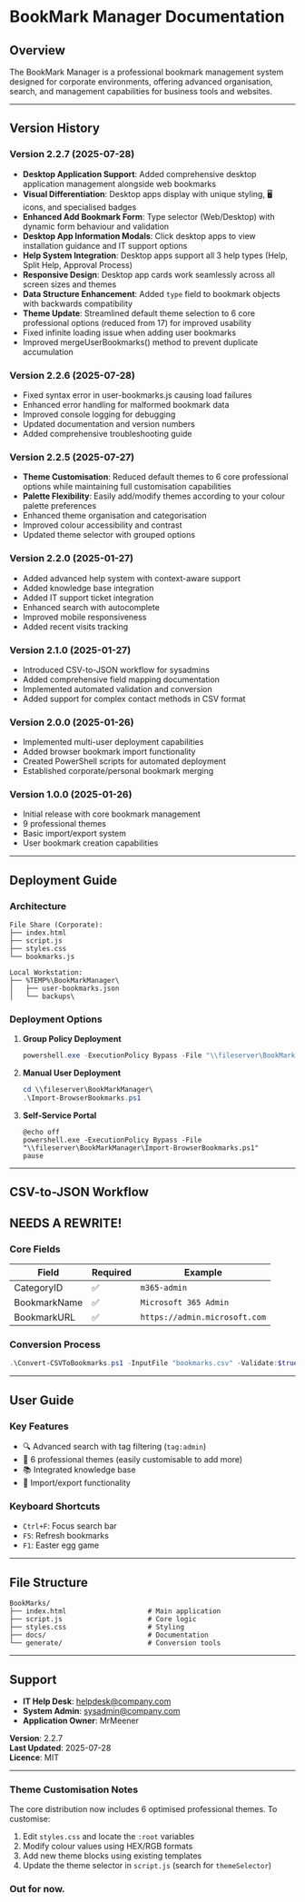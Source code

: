 # BookMark Manager Documentation

## Overview
The BookMark Manager is a professional bookmark management system designed for corporate environments, offering advanced organisation, search, and management capabilities for business tools and websites.

---

## Version History

### Version 2.2.7 (2025-07-28)
- **Desktop Application Support**: Added comprehensive desktop application management alongside web bookmarks
- **Visual Differentiation**: Desktop apps display with unique styling, 🖥️ icons, and specialised badges
- **Enhanced Add Bookmark Form**: Type selector (Web/Desktop) with dynamic form behaviour and validation
- **Desktop App Information Modals**: Click desktop apps to view installation guidance and IT support options
- **Help System Integration**: Desktop apps support all 3 help types (Help, Split Help, Approval Process)
- **Responsive Design**: Desktop app cards work seamlessly across all screen sizes and themes
- **Data Structure Enhancement**: Added `type` field to bookmark objects with backwards compatibility
- **Theme Update**: Streamlined default theme selection to 6 core professional options (reduced from 17) for improved usability
- Fixed infinite loading issue when adding user bookmarks
- Improved mergeUserBookmarks() method to prevent duplicate accumulation

### Version 2.2.6 (2025-07-28)
- Fixed syntax error in user-bookmarks.js causing load failures  
- Enhanced error handling for malformed bookmark data  
- Improved console logging for debugging  
- Updated documentation and version numbers  
- Added comprehensive troubleshooting guide  

### Version 2.2.5 (2025-07-27)
- **Theme Customisation**: Reduced default themes to 6 core professional options while maintaining full customisation capabilities  
- **Palette Flexibility**: Easily add/modify themes according to your colour palette preferences  
- Enhanced theme organisation and categorisation  
- Improved colour accessibility and contrast  
- Updated theme selector with grouped options  

### Version 2.2.0 (2025-01-27)
- Added advanced help system with context-aware support  
- Added knowledge base integration  
- Added IT support ticket integration  
- Enhanced search with autocomplete  
- Improved mobile responsiveness  
- Added recent visits tracking  

### Version 2.1.0 (2025-01-27)
- Introduced CSV-to-JSON workflow for sysadmins  
- Added comprehensive field mapping documentation  
- Implemented automated validation and conversion  
- Added support for complex contact methods in CSV format  

### Version 2.0.0 (2025-01-26)
- Implemented multi-user deployment capabilities  
- Added browser bookmark import functionality  
- Created PowerShell scripts for automated deployment  
- Established corporate/personal bookmark merging  

### Version 1.0.0 (2025-01-26)
- Initial release with core bookmark management  
- 9 professional themes  
- Basic import/export system  
- User bookmark creation capabilities  

---

## Deployment Guide

### Architecture
```
File Share (Corporate):
├── index.html
├── script.js
├── styles.css
└── bookmarks.js

Local Workstation:
├── %TEMP%\BookMarkManager\
│   ├── user-bookmarks.json
│   └── backups\
```

### Deployment Options
1. **Group Policy Deployment**  
   ```powershell
   powershell.exe -ExecutionPolicy Bypass -File "\\fileserver\BookMarkManager\Import-BrowserBookmarks.ps1"
   ```

2. **Manual User Deployment**  
   ```powershell
   cd \\fileserver\BookMarkManager\
   .\Import-BrowserBookmarks.ps1
   ```

3. **Self-Service Portal**  
   ```batch
   @echo off
   powershell.exe -ExecutionPolicy Bypass -File "\\fileserver\BookMarkManager\Import-BrowserBookmarks.ps1"
   pause
   ```

---

## CSV-to-JSON Workflow

## NEEDS A REWRITE!

### Core Fields
| Field | Required | Example |
|-------|----------|---------|
| CategoryID   | ✅ | `m365-admin` |
| BookmarkName | ✅ | `Microsoft 365 Admin` |
| BookmarkURL  | ✅ | `https://admin.microsoft.com` |

### Conversion Process
```powershell
.\Convert-CSVToBookmarks.ps1 -InputFile "bookmarks.csv" -Validate:$true
```

---

## User Guide

### Key Features
- 🔍 Advanced search with tag filtering (`tag:admin`)  
- 🎨 6 professional themes (easily customisable to add more)  
- 📚 Integrated knowledge base  
- 🔄 Import/export functionality  

### Keyboard Shortcuts
- `Ctrl+F`: Focus search bar  
- `F5`: Refresh bookmarks  
- `F1`: Easter egg game  

---

## File Structure
```
BookMarks/
├── index.html                    # Main application
├── script.js                     # Core logic
├── styles.css                    # Styling
├── docs/                         # Documentation
└── generate/                     # Conversion tools
```

---

## Support
- **IT Help Desk**: helpdesk@company.com  
- **System Admin**: sysadmin@company.com  
- **Application Owner**: MrMeener  

**Version**: 2.2.7  
**Last Updated**: 2025-07-28  
**Licence**: MIT  

---

### Theme Customisation Notes
The core distribution now includes 6 optimised professional themes. To customise:
1. Edit `styles.css` and locate the `:root` variables
2. Modify colour values using HEX/RGB formats
3. Add new theme blocks using existing templates
4. Update the theme selector in `script.js` (search for `themeSelector`)

### Out for now.

